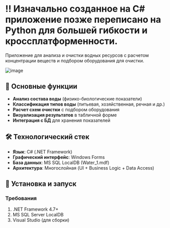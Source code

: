 # ‼️ Изначально созданное на C# приложение позже переписано на Python для большей гибкости и кроссплатформенности.

Приложение для анализа и очистки водных ресурсов с расчетом концентрации веществ и подбором оборудования для очистки.

![image](https://github.com/user-attachments/assets/1783526e-217b-4adf-a480-0961714717ff)

## 🌊 Основные функции

- **Анализ состава воды** (физико-биологические показатели)
- **Классификация типов воды** (питьевая, хозяйственная, речная и др.)
- **Расчет схем очистки** с подбором оборудования
- **Визуализация результатов** в табличной форме
- **Интеграция с БД** для хранения показателей

## 🛠 Технологический стек

- **Язык**: C# (.NET Framework)
- **Графический интерфейс**: Windows Forms
- **База данных**: MS SQL LocalDB (Water_1.mdf)
- **Архитектура**: Многослойная (UI + Business Logic + Data Access)

## 🚀 Установка и запуск

### Требования
1. .NET Framework 4.7+
2. MS SQL Server LocalDB
3. Visual Studio (для сборки)
